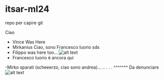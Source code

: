 # itsar-ml24
repo per capire git

Ciao

- Vince Was Here
- Mirkanius
Ciao, sono Francesco Iuorio sds
- Filippo was here too...
![alt text](https://media.tenor.com/wMkBoSvYIh0AAAAj/pog-poggers.gif)
- Francesco Iuorio è ancora qui







-Mirko sparati (scheeerzo, ciao sono andrea)... .. . . . 
                                    ^^^^^^^
                                Da denunciare
![alt text](https://media.tenor.com/wMkBoSvYIh0AAAAj/pog-poggers.gif)
